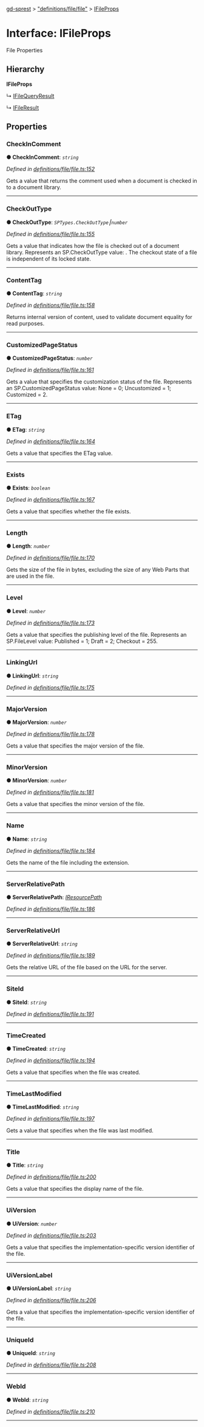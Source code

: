 [gd-sprest](../README.md) > ["definitions/file/file"](../modules/_definitions_file_file_.md) > [IFileProps](../interfaces/_definitions_file_file_.ifileprops.md)



# Interface: IFileProps


File Properties

## Hierarchy

**IFileProps**

↳  [IFileQueryResult](_definitions_file_file_.ifilequeryresult.md)




↳  [IFileResult](_definitions_file_file_.ifileresult.md)









## Properties
<a id="checkincomment"></a>

###  CheckInComment

**●  CheckInComment**:  *`string`* 

*Defined in [definitions/file/file.ts:152](https://github.com/gunjandatta/sprest/blob/3de79f1/src/definitions/file/file.ts#L152)*



Gets a value that returns the comment used when a document is checked in to a document library.




___

<a id="checkouttype"></a>

###  CheckOutType

**●  CheckOutType**:  *`SPTypes.CheckOutType`⎮`number`* 

*Defined in [definitions/file/file.ts:155](https://github.com/gunjandatta/sprest/blob/3de79f1/src/definitions/file/file.ts#L155)*



Gets a value that indicates how the file is checked out of a document library. Represents an SP.CheckOutType value: . The checkout state of a file is independent of its locked state.




___

<a id="contenttag"></a>

###  ContentTag

**●  ContentTag**:  *`string`* 

*Defined in [definitions/file/file.ts:158](https://github.com/gunjandatta/sprest/blob/3de79f1/src/definitions/file/file.ts#L158)*



Returns internal version of content, used to validate document equality for read purposes.




___

<a id="customizedpagestatus"></a>

###  CustomizedPageStatus

**●  CustomizedPageStatus**:  *`number`* 

*Defined in [definitions/file/file.ts:161](https://github.com/gunjandatta/sprest/blob/3de79f1/src/definitions/file/file.ts#L161)*



Gets a value that specifies the customization status of the file. Represents an SP.CustomizedPageStatus value: None = 0; Uncustomized = 1; Customized = 2.




___

<a id="etag"></a>

###  ETag

**●  ETag**:  *`string`* 

*Defined in [definitions/file/file.ts:164](https://github.com/gunjandatta/sprest/blob/3de79f1/src/definitions/file/file.ts#L164)*



Gets a value that specifies the ETag value.




___

<a id="exists"></a>

###  Exists

**●  Exists**:  *`boolean`* 

*Defined in [definitions/file/file.ts:167](https://github.com/gunjandatta/sprest/blob/3de79f1/src/definitions/file/file.ts#L167)*



Gets a value that specifies whether the file exists.




___

<a id="length"></a>

###  Length

**●  Length**:  *`number`* 

*Defined in [definitions/file/file.ts:170](https://github.com/gunjandatta/sprest/blob/3de79f1/src/definitions/file/file.ts#L170)*



Gets the size of the file in bytes, excluding the size of any Web Parts that are used in the file.




___

<a id="level"></a>

###  Level

**●  Level**:  *`number`* 

*Defined in [definitions/file/file.ts:173](https://github.com/gunjandatta/sprest/blob/3de79f1/src/definitions/file/file.ts#L173)*



Gets a value that specifies the publishing level of the file. Represents an SP.FileLevel value: Published = 1; Draft = 2; Checkout = 255.




___

<a id="linkingurl"></a>

###  LinkingUrl

**●  LinkingUrl**:  *`string`* 

*Defined in [definitions/file/file.ts:175](https://github.com/gunjandatta/sprest/blob/3de79f1/src/definitions/file/file.ts#L175)*





___

<a id="majorversion"></a>

###  MajorVersion

**●  MajorVersion**:  *`number`* 

*Defined in [definitions/file/file.ts:178](https://github.com/gunjandatta/sprest/blob/3de79f1/src/definitions/file/file.ts#L178)*



Gets a value that specifies the major version of the file.




___

<a id="minorversion"></a>

###  MinorVersion

**●  MinorVersion**:  *`number`* 

*Defined in [definitions/file/file.ts:181](https://github.com/gunjandatta/sprest/blob/3de79f1/src/definitions/file/file.ts#L181)*



Gets a value that specifies the minor version of the file.




___

<a id="name"></a>

###  Name

**●  Name**:  *`string`* 

*Defined in [definitions/file/file.ts:184](https://github.com/gunjandatta/sprest/blob/3de79f1/src/definitions/file/file.ts#L184)*



Gets the name of the file including the extension.




___

<a id="serverrelativepath"></a>

###  ServerRelativePath

**●  ServerRelativePath**:  *[IResourcePath](_definitions_lib_types_.iresourcepath.md)* 

*Defined in [definitions/file/file.ts:186](https://github.com/gunjandatta/sprest/blob/3de79f1/src/definitions/file/file.ts#L186)*





___

<a id="serverrelativeurl"></a>

###  ServerRelativeUrl

**●  ServerRelativeUrl**:  *`string`* 

*Defined in [definitions/file/file.ts:189](https://github.com/gunjandatta/sprest/blob/3de79f1/src/definitions/file/file.ts#L189)*



Gets the relative URL of the file based on the URL for the server.




___

<a id="siteid"></a>

###  SiteId

**●  SiteId**:  *`string`* 

*Defined in [definitions/file/file.ts:191](https://github.com/gunjandatta/sprest/blob/3de79f1/src/definitions/file/file.ts#L191)*





___

<a id="timecreated"></a>

###  TimeCreated

**●  TimeCreated**:  *`string`* 

*Defined in [definitions/file/file.ts:194](https://github.com/gunjandatta/sprest/blob/3de79f1/src/definitions/file/file.ts#L194)*



Gets a value that specifies when the file was created.




___

<a id="timelastmodified"></a>

###  TimeLastModified

**●  TimeLastModified**:  *`string`* 

*Defined in [definitions/file/file.ts:197](https://github.com/gunjandatta/sprest/blob/3de79f1/src/definitions/file/file.ts#L197)*



Gets a value that specifies when the file was last modified.




___

<a id="title"></a>

###  Title

**●  Title**:  *`string`* 

*Defined in [definitions/file/file.ts:200](https://github.com/gunjandatta/sprest/blob/3de79f1/src/definitions/file/file.ts#L200)*



Gets a value that specifies the display name of the file.




___

<a id="uiversion"></a>

###  UiVersion

**●  UiVersion**:  *`number`* 

*Defined in [definitions/file/file.ts:203](https://github.com/gunjandatta/sprest/blob/3de79f1/src/definitions/file/file.ts#L203)*



Gets a value that specifies the implementation-specific version identifier of the file.




___

<a id="uiversionlabel"></a>

###  UiVersionLabel

**●  UiVersionLabel**:  *`string`* 

*Defined in [definitions/file/file.ts:206](https://github.com/gunjandatta/sprest/blob/3de79f1/src/definitions/file/file.ts#L206)*



Gets a value that specifies the implementation-specific version identifier of the file.




___

<a id="uniqueid"></a>

###  UniqueId

**●  UniqueId**:  *`string`* 

*Defined in [definitions/file/file.ts:208](https://github.com/gunjandatta/sprest/blob/3de79f1/src/definitions/file/file.ts#L208)*





___

<a id="webid"></a>

###  WebId

**●  WebId**:  *`string`* 

*Defined in [definitions/file/file.ts:210](https://github.com/gunjandatta/sprest/blob/3de79f1/src/definitions/file/file.ts#L210)*





___


